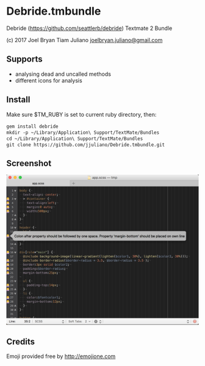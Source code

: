 Debride.tmbundle
================

Debride (https://github.com/seattlerb/debride) Textmate 2 Bundle

(c) 2017 Joel Bryan Tiam Juliano joelbryan.juliano@gmail.com

Supports
--------
* analysing dead and uncalled methods
* different icons for analysis

Install
-------

Make sure $TM_RUBY is set to current ruby directory, then:

    gem install debride
    mkdir -p ~/Library/Application\ Support/TextMate/Bundles
    cd ~/Library/Application\ Support/TextMate/Bundles
    git clone https://github.com/jjuliano/Debride.tmbundle.git

Screenshot
----------
![screenshot](Support/screenshot.png?raw=true "screenshot")

Credits
-------
Emoji provided free by http://emojione.com